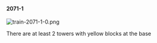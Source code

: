 #### 2071-1
![train-2071-1-0.png](https://github.com/lil-lab/nlvr/raw/master/nlvr/train/images/69/train-2071-1-0.png "train-2071-1-0.png")

There are at least 2 towers with yellow blocks at the base